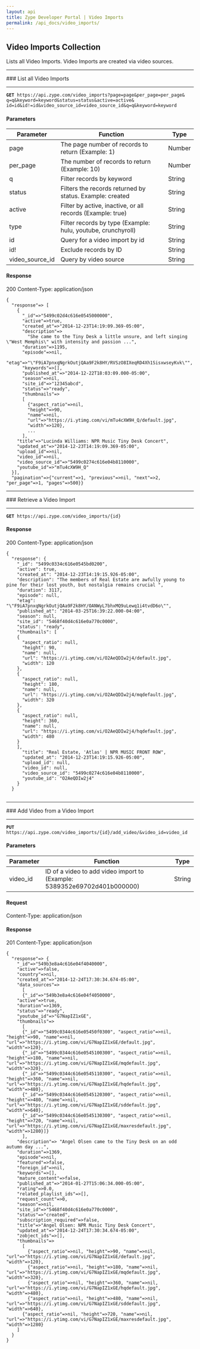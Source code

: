 ```yaml
---
layout: api
title: Zype Developer Portal | Video Imports
permalink: /api_docs/video_imports/
---
```


## Video Imports Collection
Lists all Video Imports. Video Imports are created via video sources.
<hr>
### List all Video Imports
<hr>
<pre><code><b>GET</b> https://api.zype.com/video_imports?page=page&per_page=per_page&
q=q&keyword=keyword&status=status&active=active&
id=id&id!=id&video_source_id=video_source_id&q=q&keyword=keyword
</code></pre>

#### Parameters

Parameter | Function | Type
--------- | -------- | ----
page      | The page number of records to return (Example: 1) | Number
per_page  | The number of records to return (Example: 10) | Number
q         | Filter records by keyword | String
status    | Filters the records returned by status. Example: created | String
active    | Filter by active, inactive, or all records (Example: true) | String
type      | Filter records by type (Example: hulu, youtube, crunchyroll) | String
id        | Query for a video import by id | String
id!       | Exclude records by ID | String
video_source_id | Query by video source | String


#### Response
200
Content-Type: application/json

<pre><code>{
  "response"=> [
    {
      "_id"=>"5499c02d4c616e0545000000",
      "active"=>true,
      "created_at"=>"2014-12-23T14:19:09.369-05:00",
      "description"=>
        "She came to the Tiny Desk a little unsure, and left singing \"West Memphis\" with intensity and passion ...",
      "duration"=>1195,
      "episode"=>nil,
      "etag"=>"\"F9iA7pnxqNgrkOutjQAa9F2k8HY/RVSzO8IXeqRD4Xh1SisxwseyKvk\"",
      "keywords"=>[],
      "published_at"=>"2014-12-22T18:03:09.000-05:00",
      "season"=>nil,
      "site_id"=>"12345abcd",
      "status"=>"ready",
      "thumbnails"=>
      [
        {"aspect_ratio"=>nil,
        "height"=>90,
        "name"=>nil,
        "url"=>"https://i.ytimg.com/vi/mTu4cXW9H_Q/default.jpg",
        "width"=>120},
        ...
      ],
    "title"=>"Lucinda Williams: NPR Music Tiny Desk Concert",
    "updated_at"=>"2014-12-23T14:19:09.369-05:00",
    "upload_id"=>nil,
    "video_id"=>nil,
    "video_source_id"=>"5499c0274c616e04b8110000",
    "youtube_id"=>"mTu4cXW9H_Q"
  }],
  "pagination"=>{"current"=>1, "previous"=>nil, "next"=>2, "per_page"=>1, "pages"=>500}}
</code></pre>

<hr>
### Retrieve a Video Import
<hr>
<pre><code><b>GET</b> https://api.zype.com/video_imports/{id}
</code></pre>

#### Response
200
Content-Type: application/json
<pre><code>{
  "response": {
    "_id": "5499c0334c616e0545bd0200",
    "active": true,
    "created_at": "2014-12-23T14:19:15.926-05:00",
    "description": "The members of Real Estate are awfully young to pine for their lost youth, but nostalgia remains crucial ",
    "duration": 3117,
    "episode": null,
    "etag": "\"F9iA7pnxqNgrkOutjQAa9F2k8HY/OANWyL7bhxMQ9uLewq1i4tvdD6o\"",
    "published_at": "2014-03-25T16:39:22.000-04:00",
    "season": null,
    "site_id": "5468f40d4c616e0a770c0000",
    "status": "ready",
    "thumbnails": [
    {
      "aspect_ratio": null,
      "height": 90,
      "name": null,
      "url": "https://i.ytimg.com/vi/O2AeQDIw2j4/default.jpg",
      "width": 120
    },
    {
      "aspect_ratio": null,
      "height": 180,
      "name": null,
      "url": "https://i.ytimg.com/vi/O2AeQDIw2j4/mqdefault.jpg",
      "width": 320
    },
    {
      "aspect_ratio": null,
      "height": 360,
      "name": null,
      "url": "https://i.ytimg.com/vi/O2AeQDIw2j4/hqdefault.jpg",
      "width": 480
    }
    ],
      "title": "Real Estate, 'Atlas' | NPR MUSIC FRONT ROW",
      "updated_at": "2014-12-23T14:19:15.926-05:00",
      "upload_id": null,
      "video_id": null,
      "video_source_id": "5499c0274c616e04b8110000",
      "youtube_id": "O2AeQDIw2j4"
    }
  }

</code></pre>

<hr>
### Add Video from a Video Import
<hr>
<pre><code><b>PUT</b> https://api.zype.com/video_imports/{id}/add_video/&video_id=video_id
</code></pre>

#### Parameters

Parameter | Function | Type
--------- | -------- | ----
video_id  | ID of a video to add video import to (Example: 5389352e69702d401b000000) | String

#### Request

Content-Type: application/json

#### Response
201
Content-Type: application/json

<pre><code>{
  "response"=> {
    "_id"=>"549b3e8a4c616e04f4040000",
    "active"=>false,
    "country"=>nil,
    "created_at"=>"2014-12-24T17:30:34.674-05:00",
    "data_sources"=>
      [
      {"_id"=>"549b3e8a4c616e04f4050000",
    "active"=>true,
    "duration"=>1369,
    "status"=>"ready",
    "youtube_id"=>"G7NapIZ1xGE",
    "thumbnails"=>
      [
      {"_id"=>"5499c0344c616e05450f0300", "aspect_ratio"=>nil, "height"=>90, "name"=>nil, "url"=>"https://i.ytimg.com/vi/G7NapIZ1xGE/default.jpg", "width"=>120},
      {"_id"=>"5499c0344c616e0545100300", "aspect_ratio"=>nil, "height"=>180, "name"=>nil, "url"=>"https://i.ytimg.com/vi/G7NapIZ1xGE/mqdefault.jpg", "width"=>320},
      {"_id"=>"5499c0344c616e0545110300", "aspect_ratio"=>nil, "height"=>360, "name"=>nil, "url"=>"https://i.ytimg.com/vi/G7NapIZ1xGE/hqdefault.jpg", "width"=>480},
      {"_id"=>"5499c0344c616e0545120300", "aspect_ratio"=>nil, "height"=>480, "name"=>nil, "url"=>"https://i.ytimg.com/vi/G7NapIZ1xGE/sddefault.jpg", "width"=>640},
      {"_id"=>"5499c0344c616e0545130300", "aspect_ratio"=>nil, "height"=>720, "name"=>nil, "url"=>"https://i.ytimg.com/vi/G7NapIZ1xGE/maxresdefault.jpg", "width"=>1280}]}
      ],
    "description"=> "Angel Olsen came to the Tiny Desk on an odd autumn day ...",
    "duration"=>1369,
    "episode"=>nil,
    "featured"=>false,
    "foreign_id"=>nil,
    "keywords"=>[],
    "mature_content"=>false,
    "published_at"=>"2014-01-27T15:06:34.000-05:00",
    "rating"=>0.0,
    "related_playlist_ids"=>[],
    "request_count"=>0,
    "season"=>nil,
    "site_id"=>"5468f40d4c616e0a770c0000",
    "status"=>"created",
    "subscription_required"=>false,
    "title"=>"Angel Olsen: NPR Music Tiny Desk Concert",
    "updated_at"=>"2014-12-24T17:30:34.674-05:00",
    "zobject_ids"=>[],
    "thumbnails"=>
      [
        {"aspect_ratio"=>nil, "height"=>90, "name"=>nil, "url"=>"https://i.ytimg.com/vi/G7NapIZ1xGE/default.jpg", "width"=>120},
        {"aspect_ratio"=>nil, "height"=>180, "name"=>nil, "url"=>"https://i.ytimg.com/vi/G7NapIZ1xGE/mqdefault.jpg", "width"=>320},
        {"aspect_ratio"=>nil, "height"=>360, "name"=>nil, "url"=>"https://i.ytimg.com/vi/G7NapIZ1xGE/hqdefault.jpg", "width"=>480},
        {"aspect_ratio"=>nil, "height"=>480, "name"=>nil, "url"=>"https://i.ytimg.com/vi/G7NapIZ1xGE/sddefault.jpg", "width"=>640},
      {"aspect_ratio"=>nil, "height"=>720, "name"=>nil, "url"=>"https://i.ytimg.com/vi/G7NapIZ1xGE/maxresdefault.jpg", "width"=>1280}
    ]
  }
}
</pre></code>
